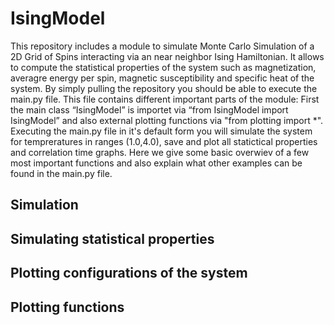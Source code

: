 # IsingModel
This repository includes a module to simulate Monte Carlo Simulation of a 2D Grid of Spins interacting via an near neighbor Ising Hamiltonian. 
It allows to compute the statistical properties of the system such as magnetization, averagre energy per spin, magnetic susceptibility and 
specific heat of the system. 
By simply pulling the repository you should be able to execute the main.py file. This file contains different important parts of the
module: First the main class “IsingModel” is importet via “from IsingModel import IsingModel” and also external plotting functions via 
"from plotting import *". 
Executing the main.py file in it's default form you will simulate the system for tempreratures in ranges (1.0,4.0), save and plot all
statictical properties and correlation time graphs. Here we give some basic overwiev of a few most important functions and also explain
what other examples can be found in the main.py file.

## Simulation




## Simulating statistical properties



## Plotting configurations of the system



## Plotting functions
